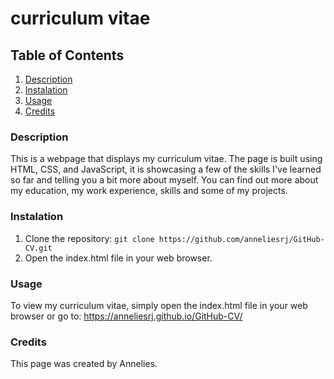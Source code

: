 # curriculum vitae

## Table of Contents
1. [Description](#description)
2. [Instalation](#instalation)
3. [Usage](#usage)
4. [Credits](#credits)

### Description
This is a webpage that displays my curriculum vitae. The page is built using HTML, CSS, and JavaScript, it is showcasing a few of the skills I've learned so far and telling you a bit more about myself. You can find out more about my education, my work experience, skills and some of my projects. 

### Instalation
1. Clone the repository: `git clone https://github.com/anneliesrj/GitHub-CV.git`
2. Open the index.html file in your web browser.

### Usage
To view my curriculum vitae, simply open the index.html file in your web browser or go to: https://anneliesrj.github.io/GitHub-CV/

### Credits
This page was created by Annelies.